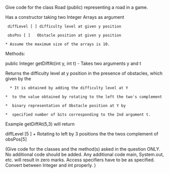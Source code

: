 Give code for the class Road (public) representing a road in a game. 

Has a constructor taking two Integer Arrays as argument

	 diffLevel [ ] difficulty level at given y position

	 obsPos [ ]   Obstacle position at given y position

	* Assume the maximum size of the arrays is 10.


Methods:  

public Integer getDiffAt(int y, int t)  -  Takes two arguments  y and t

Returns the difficulty level at y position in the presence of obstacles, which given by the 

	  * It is obtained by adding the difficulty level at Y

	*  to the value obtained by rotating to the left the two's complement 

	*  binary representation of Obstacle position at Y by

	*  specified number of bits corresponding to the 2nd argument t.

Example getDiffAt(5,3) will return

diffLevel [5 ] + Rotating to left by 3 positions the the twos complement  of obsPos[5]   

(Give code for the classes  and the method(s) asked in the question ONLY. No additional code should be added. Any additional code main, System.out,  etc. will result in zero marks. Access specifiers have to be as specified. Convert between Integer and int properly. )
